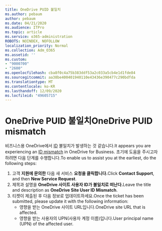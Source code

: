 ```yaml
---
title: OneDrive PUID 불일치
ms.author: pebaum
author: pebaum
ms.date: 04/21/2020
ms.audience: ITPro
ms.topic: article
ms.service: o365-administration
ROBOTS: NOINDEX, NOFOLLOW
localization_priority: Normal
ms.collection: Adm_O365
ms.assetid: ''
ms.custom:
- "9000700"
- "2600"
ms.openlocfilehash: cba8f0c4a75b383ddf53a2c033a5cb4e1d1fde84
ms.sourcegitcommit: aa38be400401940110e43436e390477c290bdfda
ms.translationtype: MT
ms.contentlocale: ko-KR
ms.lasthandoff: 12/09/2020
ms.locfileid: "49605715"
---
```

# <a name="onedrive-puid-mismatch"></a><span data-ttu-id="55dcc-102">OneDrive PUID 불일치</span><span class="sxs-lookup"><span data-stu-id="55dcc-102">OneDrive PUID mismatch</span></span>

<span data-ttu-id="55dcc-103">비즈니스용 OneDrive에서 [ID](https://docs.microsoft.com/sharepoint/troubleshoot/administration/access-denied-or-need-permission-error-sharepoint-online-or-onedrive-for-business#when-accessing-a-onedrive-site) 불일치가 발생하는 것 같습니다.</span><span class="sxs-lookup"><span data-stu-id="55dcc-103">It appears you are experiencing an [ID mismatch](https://docs.microsoft.com/sharepoint/troubleshoot/administration/access-denied-or-need-permission-error-sharepoint-online-or-onedrive-for-business#when-accessing-a-onedrive-site) in OneDrive for Business.</span></span> <span data-ttu-id="55dcc-104">초기에 도움을 주시고자 하려면 다음 단계를 수행합니다.</span><span class="sxs-lookup"><span data-stu-id="55dcc-104">To enable us to assist you at the earliest, do the following steps:</span></span>

1. <span data-ttu-id="55dcc-105">고객 **지원에 문의한** 다음 새 서비스 **요청을 클릭합니다.**</span><span class="sxs-lookup"><span data-stu-id="55dcc-105">Click  **Contact Support**, and then  **New Service Request**.</span></span>
2. <span data-ttu-id="55dcc-106">제목과 설명을 **OneDrive 사이트 사용자 ID가 불일치로 떠난다.**</span><span class="sxs-lookup"><span data-stu-id="55dcc-106">Leave the title and description as  **OneDrive Site User ID Mismatch**.</span></span>
3. <span data-ttu-id="55dcc-107">티켓이 제출된 후 다음 정보로 업데이트하세요.</span><span class="sxs-lookup"><span data-stu-id="55dcc-107">Once the ticket has been submitted, please update it with the following information:</span></span>
    - <span data-ttu-id="55dcc-108">영향을 받는 OneDrive 사이트 URL입니다.</span><span class="sxs-lookup"><span data-stu-id="55dcc-108">OneDrive site URL that is affected.</span></span>
    - <span data-ttu-id="55dcc-109">영향을 받는 사용자의 UPN(사용자 계정 이름)입니다.</span><span class="sxs-lookup"><span data-stu-id="55dcc-109">User principal name (UPN) of the affected user.</span></span>
